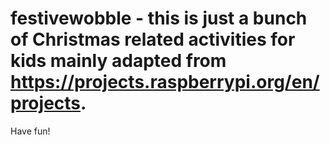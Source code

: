 # festivewobble - this is just a bunch of Christmas related activities for kids mainly adapted from https://projects.raspberrypi.org/en/projects.
Have fun!
